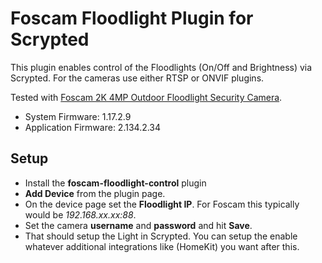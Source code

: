 # Foscam Floodlight Plugin for Scrypted

This plugin enables control of the Floodlights (On/Off and Brightness) via Scrypted. For the cameras use either RTSP or ONVIF plugins.

Tested with [Foscam 2K 4MP Outdoor Floodlight Security Camera](https://www.foscammall.com/products/foscam-security-motion-tracking-floodlight-camera).

* System Firmware: 1.17.2.9
* Application Firmware: 2.134.2.34

## Setup

* Install the **foscam-floodlight-control** plugin
* **Add Device** from the plugin page.
* On the device page set the **Floodlight IP**. For Foscam this typically would be *192.168.xx.xx:88*.
* Set the camera **username** and **password** and hit **Save**.
* That should setup the Light in Scrypted. You can setup the enable whatever additional integrations like (HomeKit) you want after this.
